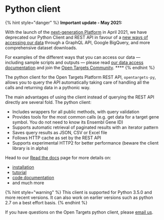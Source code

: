 # Python client

{% hint style="danger" %}
**Important update - May 2021:**

With the launch of the [next-generation Platform](https://platform.opentargets.org/) in April 2021, we have deprecated our Python Client and REST API in favour of a [new ways of accessing our data](https://platform-docs.opentargets.org/data-access) through a GraphQL API, Google BigQuery, and more comprehensive dataset downloads. 

For examples of the different ways that you can access our data — including sample scripts and outputs — please read [our data access documentation](https://platform-docs.opentargets.org/data-access) and join the [Open Targets Community](https://community.opentargets.org/). ****
{% endhint %}

The python client for the Open Targets Platform REST API, `opentargets-py`, allows you to query the API automatically taking care of handling all the calls and returning data in a pythonic way.

The main advantages of using the client instead of querying the REST API directly are several fold. The python client:

* Includes wrappers for all public methods, with query validation
* Provides tools for the most common calls \(e.g. get data for a target gene symbol. You do not need to know its Ensembl Gene ID\)
* Supports automatic retrieval of paginated results with an iterator pattern
* Saves query results as JSON, CSV or Excel file
* Follows HTTP cache as set by the REST API
* Supports experimental HTTP2 for better performance \(beware the client library is in alpha\)

Head to our [Read the docs](%20https://opentargets.readthedocs.io/en/stable/) page for more details on:

* [installation](https://opentargets.readthedocs.io/en/stable/index.html#installation)
* [tutorial](https://opentargets.readthedocs.io/en/stable/tutorial.html)
* [code documentation](https://opentargets.readthedocs.io/en/stable/modules.html)
* and much more

{% hint style="warning" %}
This client is supported for Python 3.5.0 and more recent versions. It can also work on earlier versions such as python 2.7 on a best effort basis. 
{% endhint %}

If you have questions on the Open Targets python client, please [email us](mailto:support@targetvalidation.org).



